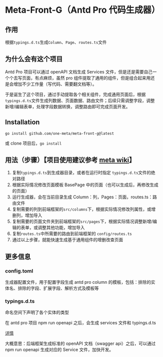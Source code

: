 # Meta-Front-G（Antd Pro 代码生成器）

## 作用

根据`typings.d.ts`生成`Column`、`Page`、`routes.ts`文件

## 为什么会有这个项目

Antd Pro 项目可以通过 openAPI 文档生成 Services 文件，但是还是需要自己一个个去写页面，有点麻烦，虽然 pro 组件提取了通用的组件，但是组合起来用还是会增加不少工作量（写代码、需要翻文档等）。

于是诞生了这个项目，通过手动提取各个相关组件，完成通用页面后，根据 `typings.d.ts`文件生成列数据、页面数据、路由文件；后续只需调整字段，调整新增/编辑表单，处理字段数据转换，调整路由即可完成页面开发。

## Installation

`go install github.com/one-meta/meta-front-g@latest`

或 clone 项目后，`go install`

## 用法（步骤）【项目使用建议参考 [meta wiki](https://github.com/one-meta/meta/wiki/)】

1. 复制`typings.d.ts`到生成器目录，或者在运行时指定 `typings.d.ts`文件的绝对路径
2. 根据实际情况修改页面模板 BasePage 中的页面（也可以生成后，再修改生成的页面）
3. 运行生成器，会在当前目录生成 Column：列，Pages：页面，routes.ts：路由文件
4. 复制需要的列到前端框架的`src/columns`下，根据实际情况修改列属性，或增删列，增加导入
5. 复制需要的页面文件夹到前端框架的`src/pages`下，根据实际情况调整新增/编辑的表单，或调整其他功能，增加导入
6. 复制`routes.ts`中所需要的路由到前端框架的 `config/routes.ts`
7. 通过以上步骤，就能快速生成基于通用组件的增删改查页面

## 更多信息

### config.toml

生成器配置文件，用于配置字段生成 antd pro column 的模板，包括：排除的实体名、排除的字段、扩展字段、解析方式及模板等

### typings.d.ts

命名空间下声明了各个实体的类型

在 antd pro 项目 npm run openapi 之后，会生成 services 文件和 typings.d.ts

[详情](https://pro.ant.design/zh-CN/docs/openapi)

大概意思：后端框架生成标准的 openAPI 文档（swagger api）之后，可以通过 npm run openapi 生成对应的 Service 文件，加快开发。
